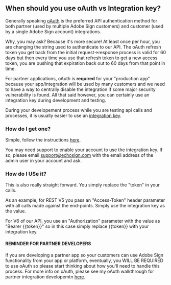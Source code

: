 ## When should you use oAuth vs Integration key?
Generally speaking [oAuth](https://secure.echosign.com/public/static/oauthDoc) is the preferred API authentication method for both partner (used by multiple Adobe Sign customers) and customer (used by a single Adobe Sign account) integrations.

Why, you may ask? Because it's more secure! At least once per hour, you are changing the string used to authenticate to our API.  The oAuth refresh token you get back from the initial request->response process is valid for 60 days but then every time you use that refresh token to get a new access token, you are pushing that expiration back out to 60 days from that point in time.

For partner applications, oAuth is __required__ for your "production app" because your app/integration will be used by many customers and we need to have a way to centrally disable the integration if some major security vulnerability is found. All that said however, you can certainly use an integration key during development and testing. 

During your developement process while you are testing api calls and processes, it is usually easier to use an [integration key](https://helpx.adobe.com/sign/kb/how-to-create-an-integration-key.html). 

### How do I get one?  
Simple, follow the instructions [here](https://helpx.adobe.com/sign/kb/how-to-create-an-integration-key.html).

You may need support to enable your account to use the integration key.  If so, please email support@echosign.com with the email address of the admin user in your account and ask.

### How do I USe it?
This is also really straight forward.  You simply replace the "token" in your calls.

As an example, for REST V5 you pass an "Access-Token" header parameter with all calls made against the end-points. Simply use the integration key as the value.  

For V6 of our API, you use an "Authorization" parameter with the value as "Bearer {{token}}" so in this case simply replace {{token}} with your integration key.

#### REMINDER FOR PARTNER DEVELOPERS
If you are developing a partner app so your customers can use Adobe Sign functionality from your app or platform, eventually, you WILL BE REQUIRED to use oAuth so please start thinking about how you'll need to handle this process. For more info on oAuth, please see my oAuth walkthrough for partner integration developemtn [here](https://github.com/skaboy71/AdobeSign-resources/blob/master/Partner%20oAuth%20Walkthrough.md).
